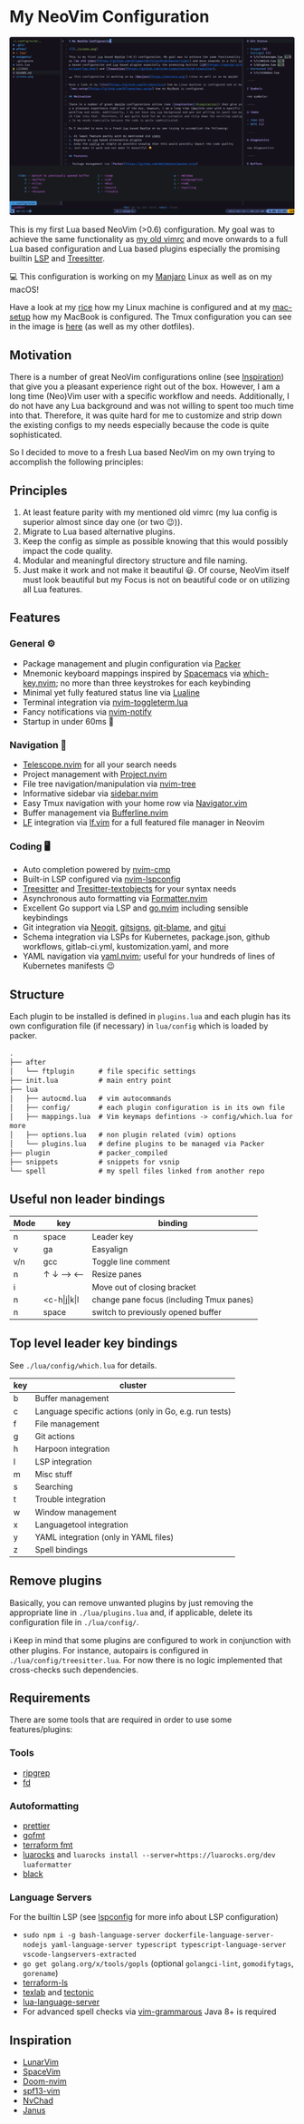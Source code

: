 # My NeoVim Configuration

![](./screen.png)

This is my first Lua based NeoVim (>0.6) configuration. My goal was to achieve the same functionality as [my old vimrc](https://github.com/Allaman/dotfiles/blob/master/vimrc) and move onwards to a full Lua based configuration and Lua based plugins especially the promising builtin [LSP](https://neovim.io/doc/user/lsp.html) and [Treesitter](https://github.com/nvim-treesitter/nvim-treesitter).

💻 This configuration is working on my [Manjaro](https://manjaro.org/) Linux as well as on my macOS!

Have a look at my [rice](https://github.com/Allaman/rice) how my Linux machine is configured and at my [mac-setup](https://github.com/Allaman/mac-setup) how my MacBook is configured. The Tmux configuration you can see in the image is [here](https://github.com/Allaman/dotfiles/blob/master/tmux.conf) (as well as my other dotfiles).

## Motivation

There is a number of great NeoVim configurations online (see [Inspiration](#inspiration)) that give you a pleasant experience right out of the box. However, I am a long time (Neo)Vim user with a specific workflow and needs. Additionally, I do not have any Lua background and was not willing to spent too much time into that. Therefore, it was quite hard for me to customize and strip down the existing configs to my needs especially because the code is quite sophisticated.

So I decided to move to a fresh Lua based NeoVim on my own trying to accomplish the following principles:

## Principles

1. At least feature parity with my mentioned old vimrc (my lua config is superior almost since day one (or two 😉)).
2. Migrate to Lua based alternative plugins.
3. Keep the config as simple as possible knowing that this would possibly impact the code quality.
4. Modular and meaningful directory structure and file naming.
5. Just make it work and not make it beautiful 😃. Of course, NeoVim itself must look beautiful but my Focus is not on beautiful code or on utilizing all Lua features.

## Features

### General ⚙️

- Package management and plugin configuration via [Packer](https://github.com/wbthomason/packer.nvim)
- Mnemonic keyboard mappings inspired by [Spacemacs](https://www.spacemacs.org/) via [which-key.nvim](https://github.com/folke/which-key.nvim); no more than three keystrokes for each keybinding
- Minimal yet fully featured status line via [Lualine](https://github.com/nvim-lualine/lualine.nvim)
- Terminal integration via [nvim-toggleterm.lua](https://github.com/akinsho/nvim-toggleterm.lua)
- Fancy notifications via [nvim-notify](https://github.com/rcarriga/nvim-notify)
- Startup in under 60ms 🚀

### Navigation 🧭

- [Telescope.nvim](https://github.com/nvim-telescope/telescope.nvim) for all your search needs
- Project management with [Project.nvim](https://github.com/ahmedkhalf/project.nvim)
- File tree navigation/manipulation via [nvim-tree](https://github.com/kyazdani42/nvim-tree.lua)
- Informative sidebar via [sidebar.nvim](https://github.com/sidebar-nvim/sidebar.nvim)
- Easy Tmux navigation with your home row via [Navigator.vim](https://github.com/numToStr/Navigator.nvim)
- Buffer management via [Bufferline.nvim](https://github.com/akinsho/bufferline.nvim)
- [LF](https://github.com/gokcehan/lf) integration via [lf.vim](https://github.com/ptzz/lf.vim) for a full featured file manager in Neovim

### Coding 🖥️

- Auto completion powered by [nvim-cmp](https://github.com/hrsh7th/nvim-cmp)
- Built-in LSP configured via [nvim-lspconfig](https://github.com/neovim/nvim-lspconfig)
- [Treesitter](https://github.com/nvim-treesitter/nvim-treesitter) and [Tresitter-textobjects](https://github.com/nvim-treesitter/nvim-treesitter-textobjects) for your syntax needs
- Asynchronous auto formatting via [Formatter.nvim](https://github.com/mhartington/formatter.nvim)
- Excellent Go support via LSP and [go.nvim](https://github.com/ray-x/go.nvim) including sensible keybindings
- Git integration via [Neogit](https://github.com/TimUntersberger/neogit), [gitsigns](https://github.com/lewis6991/gitsigns.nvim), [git-blame](https://github.com/f-person/git-blame.nvim), and [gitui](https://github.com/extrawurst/gitui)
- Schema integration via LSPs for Kubernetes, package.json, github workflows, gitlab-ci.yml, kustomization.yaml, and more
- YAML navigation via [yaml.nvim](https://github.com/cuducos/yaml.nvim); useful for your hundreds of lines of Kubernetes manifests 😉

## Structure

Each plugin to be installed is defined in `plugins.lua` and each plugin has its own configuration file (if necessary) in `lua/config` which is loaded by packer.

```
.
├── after
│   └── ftplugin      # file specific settings
├── init.lua          # main entry point
├── lua
│   ├── autocmd.lua   # vim autocommands
│   ├── config/       # each plugin configuration is in its own file
│   ├── mappings.lua  # Vim keymaps defintions -> config/which.lua for more
│   ├── options.lua   # non plugin related (vim) options
│   └── plugins.lua   # define plugins to be managed via Packer
├── plugin            # packer_compiled
├── snippets          # snippets for vsnip
└── spell             # my spell files linked from another repo
```

## Useful non leader bindings

| Mode | key           | binding                                  |
| ---- | ------------- | ---------------------------------------- |
| n    | space         | Leader key                               |
| v    | ga            | Easyalign                                |
| v/n  | gcc           | Toggle line comment                      |
| n    | ↑ ↓ ⟶ ⟵       | Resize panes                             |
| i    | <c-l>         | Move out of closing bracket              |
| n    | <c-h\|j\|k\|l | change pane focus (including Tmux panes) |
| n    | <leader>space | switch to previously opened buffer       |

## Top level leader key bindings

See `./lua/config/which.lua` for details.

| key | cluster                                                |
| --- | ------------------------------------------------------ |
| b   | Buffer management                                      |
| c   | Language specific actions (only in Go, e.g. run tests) |
| f   | File management                                        |
| g   | Git actions                                            |
| h   | Harpoon integration                                    |
| l   | LSP integration                                        |
| m   | Misc stuff                                             |
| s   | Searching                                              |
| t   | Trouble integration                                    |
| w   | Window management                                      |
| x   | Languagetool integration                               |
| y   | YAML integration (only in YAML files)                  |
| z   | Spell bindings                                         |

## Remove plugins

Basically, you can remove unwanted plugins by just removing the appropriate line in `./lua/plugins.lua` and, if applicable, delete its configuration file in `./lua/config/`.

ℹ️ Keep in mind that some plugins are configured to work in conjunction with other plugins. For instance, autopairs is configured in `./lua/config/treesitter.lua`. For now there is no logic implemented that cross-checks such dependencies.

## Requirements

There are some tools that are required in order to use some features/plugins:

### Tools

- [ripgrep](https://github.com/BurntSushi/ripgrep)
- [fd](https://github.com/sharkdp/fd)

### Autoformatting

- [prettier](https://prettier.io/)
- [gofmt](https://pkg.go.dev/cmd/gofmt)
- [terraform fmt](https://www.terraform.io/docs/cli/commands/fmt.html)
- [luarocks](https://github.com/luarocks/luarocks) and `luarocks install --server=https://luarocks.org/dev luaformatter`
- [black](https://github.com/psf/black)

### Language Servers

For the builtin LSP (see [lspconfig](https://github.com/neovim/nvim-lspconfig/blob/master/CONFIG.md) for more info about LSP configuration)

- `sudo npm i -g bash-language-server dockerfile-language-server-nodejs yaml-language-server typescript typescript-language-server vscode-langservers-extracted`
- `go get golang.org/x/tools/gopls` (optional `golangci-lint`, `gomodifytags`, `gorename`)
- [terraform-ls](https://github.com/hashicorp/terraform-ls)
- [texlab](https://github.com/latex-lsp/texlab) and [tectonic](https://github.com/tectonic-typesetting/tectonic)
- [lua-language-server](https://github.com/sumneko/lua-language-server)
- For advanced spell checks via [vim-grammarous](https://github.com/rhysd/vim-grammarous) Java 8+ is required

## Inspiration

- [LunarVim](https://github.com/LunarVim/LunarVim)
- [SpaceVim](https://spacevim.org/)
- [Doom-nvim](https://github.com/NTBBloodbath/doom-nvim)
- [spf13-vim](https://github.com/spf13/spf13-vim)
- [NvChad](https://nvchad.github.io/)
- [Janus](https://github.com/carlhuda/janus)
